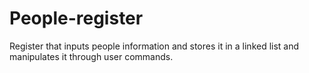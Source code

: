 # People-register
Register that inputs people information and stores it in a linked list and manipulates it through user commands.
